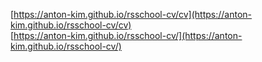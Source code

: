 [https://anton-kim.github.io/rsschool-cv/cv](https://anton-kim.github.io/rsschool-cv/cv)<br>
[https://anton-kim.github.io/rsschool-cv/](https://anton-kim.github.io/rsschool-cv/)